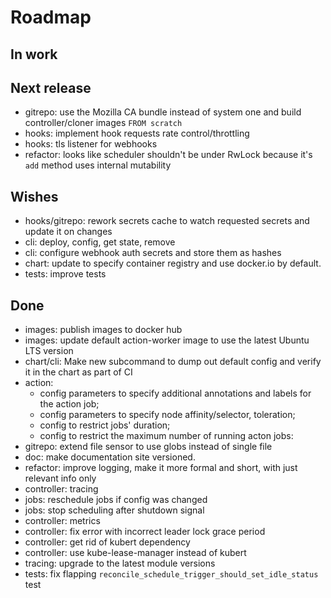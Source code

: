 # Roadmap

## In work


## Next release

- gitrepo: use the Mozilla CA bundle instead of system one and build controller/cloner images `FROM scratch`
- hooks: implement hook requests rate control/throttling
- hooks: tls listener for webhooks
- refactor: looks like scheduler shouldn't be under RwLock because it's `add` method uses internal mutability

## Wishes

- hooks/gitrepo: rework secrets cache to watch requested secrets and update it on changes
- cli: deploy, config, get state, remove
- cli: configure webhook auth secrets and store them as hashes
- chart: update to specify container registry and use docker.io by default.
- tests: improve tests

## Done

- images: publish images to docker hub
- images: update default action-worker image to use the latest Ubuntu LTS version
- chart/cli: Make new subcommand to dump out default config and verify it in the chart as part of CI
- action:
    - config parameters to specify additional annotations and labels for the action job;
    - config parameters to specify node affinity/selector, toleration;
    - config to restrict jobs' duration;
    - config to restrict the maximum number of running acton jobs:
- gitrepo: extend file sensor to use globs instead of single file
- doc: make documentation site versioned.
- refactor: improve logging, make it more formal and short, with just relevant info only
- controller: tracing
- jobs: reschedule jobs if config was changed
- jobs: stop scheduling after shutdown signal
- controller: metrics
- controller: fix error with incorrect leader lock grace period
- controller: get rid of kubert dependency
- controller: use kube-lease-manager instead of kubert
- tracing: upgrade to the latest module versions
- tests: fix flapping `reconcile_schedule_trigger_should_set_idle_status` test
